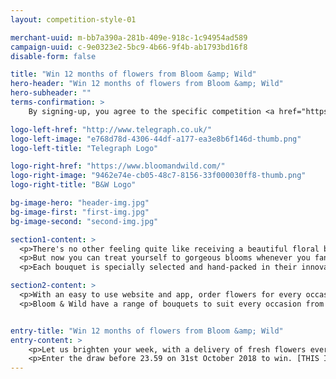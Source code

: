 ```yaml
---
layout: competition-style-01

merchant-uuid: m-bb7a390a-281b-409e-918c-1c94954ad589
campaign-uuid: c-9e0323e2-5bc9-4b66-9f4b-ab1793bd16f8
disable-form: false

title: "Win 12 months of flowers from Bloom &amp; Wild"
hero-header: "Win 12 months of flowers from Bloom &amp; Wild"
hero-subheader: ""
terms-confirmation: >
    By signing-up, you agree to the specific competition <a href="https://win.buyexpressly.com/demo-bloomandwild/Example-T&Cs.pdf">T&Cs</a> and to become a registered user of the Telegraph Group. You'll have access to offers and competitions available to registered users. <br /><a href="https://www.telegraph.co.uk/topics/about-us/3692012/Terms-and-Conditions.html">Terms & Conditions</a> | <a href="https://www.telegraph.co.uk/topics/about-us/3691972/Privacy-and-Cookie-Policy.html">Privacy Policy</a>

logo-left-href: "http://www.telegraph.co.uk/"
logo-left-image: "e768d78d-4306-44df-a177-ea3e8b6f146d-thumb.png"
logo-left-title: "Telegraph Logo"

logo-right-href: "https://www.bloomandwild.com/"
logo-right-image: "9462e74e-cb05-48c7-8156-33f000030ff8-thumb.png"
logo-right-title: "B&W Logo"

bg-image-hero: "header-img.jpg"
bg-image-first: "first-img.jpg"
bg-image-second: "second-img.jpg"

section1-content: >
  <p>There's no other feeling quite like receiving a beautiful floral bouquet... then hunting around the house trying to find the right size vase to put it in.</p>
  <p>But now you can treat yourself to gorgeous blooms whenever you fancy as Bloom & Wild take extra care and attention to each bouquet they deliver. The British based florist are putting the fun back into flower gifting by designing exciting, on-trend bouquets of fresh flowers that are simple to send and even easier to receive.</p>
  <p>Each bouquet is specially selected and hand-packed in their innovative letterbox packaging, meaning you don't need to be in to receive your flowers.</p>

section2-content: >
  <p>With an easy to use website and app, order flowers for every occasion could not be simpler.</p>
  <p>Bloom & Wild have a range of bouquets to suit every occasion from Birthday blooms, letterbox plants to hand-tied seasonal bouquets.</p>


entry-title: "Win 12 months of flowers from Bloom &amp; Wild"
entry-content: >
    <p>Let us brighten your week, with a delivery of fresh flowers every week for a year, one lucky winner will receive a 12-month Bloom & Wild lux letterbox subscription.</p>
    <p>Enter the draw before 23.59 on 31st October 2018 to win. [THIS IS A DEMO]</p>
---
```


